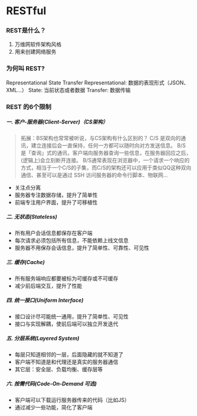 # RESTful

### REST是什么？
1. 万维网软件架构风格
2. 用来创建网络服务

### 为何叫 REST?
Representational State Transfer
Representational: 数据的表现形式（JSON、XML...）
State: 当前状态或者数据
Transfer: 数据传输

### REST 的6个限制
##### 一. 客户-服务器(Client-Server)（CS架构）
> 拓展：BS架构也常常被听说，与CS架构有什么区别的？
> C/S 是双向的通讯，建立连接后会一直保持，任何一方都可以随时向对方发送信息。
> B/S 是「查询」式的通讯，客户端向服务器查询一些信息，在服务器回应之后，(逻辑上)会立刻断开连接。
> B/S通常表现在浏览器中，一个请求一个响应的方式，相当于一个C/S的子集，而C/S的架构还可以应用于类似QQ这种双向通信、甚至可以是通过 SSH 访问服务器的命令行脚本、物联网...

* 关注点分离
* 服务器专注数据存储，提升了简单性
* 前端专注用户界面，提升了可移植性

##### 二. 无状态(Stateless)
* 所有用户会话信息都保存在客户端
* 每次请求必须包括所有信息，不能依赖上线文信息
* 服务器不用保存会话信息，提升了简单性、可靠性、可见性

##### 三. 缓存(Cache)
* 所有服务端响应都要被标为可缓存或不可缓存
* 减少前后端交互，提升了性能

##### 四. 统一接口(Uniform Interface)
* 接口设计尽可能统一通用，提升了简单性、可见性
* 接口与实现解耦，使前后端可以独立开发迭代

##### 五. 分层系统(Layered System)
* 每层只知道相邻的一层，后面隐藏的就不知道了
* 客户端不知道是和代理还是真实的服务器通信
* 其它层：安全层、负载均衡、缓存层等

##### 六. 按需代码(Code-On-Demand 可选)
* 客户端可以下载运行服务器传来的代码（比如JS）
* 通过减少一些功能，简化了客户端



  
